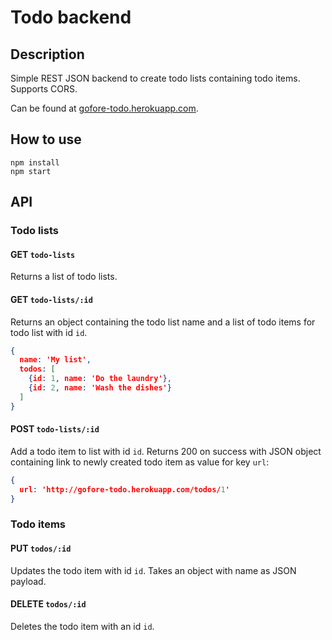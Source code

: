 # Todo backend

## Description
Simple REST JSON backend to create todo lists containing todo items. Supports CORS.

Can be found at [gofore-todo.herokuapp.com](http://gofore-todo.herokuapp.com/).

## How to use
```shell
npm install
npm start
```

## API

### Todo lists
#### GET `todo-lists`
Returns a list of todo lists.

#### GET `todo-lists/:id`
Returns an object containing the todo list name and a list of todo items for todo list with id `id`.

```json
{
  name: 'My list',
  todos: [
    {id: 1, name: 'Do the laundry'},
    {id: 2, name: 'Wash the dishes'}
  ]
}
```

#### POST `todo-lists/:id`
Add a todo item to list with id `id`.
Returns 200 on success with JSON object containing link to newly created todo item as value for key `url`:

```json
{
  url: 'http://gofore-todo.herokuapp.com/todos/1'
}
```

### Todo items
#### PUT `todos/:id`
Updates the todo item with id `id`. Takes an object with name as JSON payload.

#### DELETE `todos/:id`
Deletes the todo item with an id `id`.
